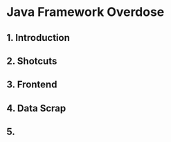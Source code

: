 # Java Framework Overdose

## 1. Introduction

## 2. Shotcuts

## 3. Frontend

## 4. Data Scrap

## 5. 
